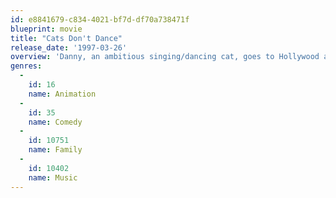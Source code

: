 ```yaml
---
id: e8841679-c834-4021-bf7d-df70a738471f
blueprint: movie
title: "Cats Don't Dance"
release_date: '1997-03-26'
overview: 'Danny, an ambitious singing/dancing cat, goes to Hollywood and overcomes several obstacles to fulfill his dream of becoming a movie star.'
genres:
  -
    id: 16
    name: Animation
  -
    id: 35
    name: Comedy
  -
    id: 10751
    name: Family
  -
    id: 10402
    name: Music
---
```

